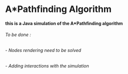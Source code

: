 # A*Pathfinding Algorithm
#### this is a Java simulation of the A*Pathfinding algorithm

###### To be done : 
###### - Nodes rendering need to be solved 
###### - Adding interactions with the simulation 